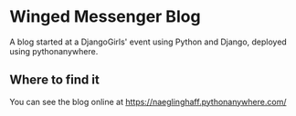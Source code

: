 # Winged Messenger Blog

A blog started at a DjangoGirls' event using Python and Django, deployed using pythonanywhere.

## Where to find it ##

You can see the blog online at https://naeglinghaff.pythonanywhere.com/
